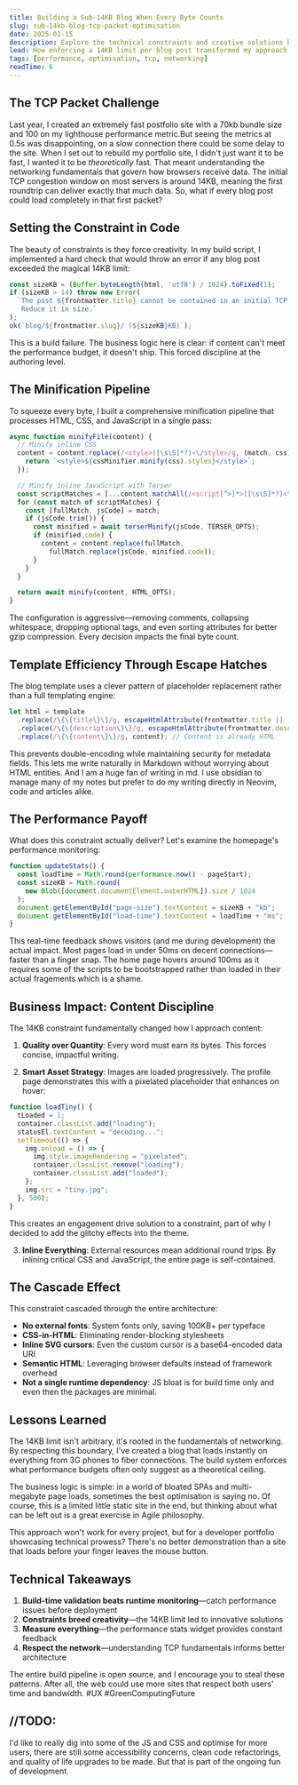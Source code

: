 ```yaml
---
title: Building a Sub-14KB Blog When Every Byte Counts
slug: sub-14kb-blog-tcp-packet-optimisation
date: 2025-01-15
description: Explore the technical constraints and creative solutions behind building a complete blog system where each post must fit within a single TCP packet, including the build-time validation system that enforces this limit.
lead: How enforcing a 14KB limit per blog post transformed my approach to web performance and content delivery
tags: [performance, optimisation, tcp, networking]
readTime: 6
---
```


## The TCP Packet Challenge

Last year, I created an extremely fast postfolio site with a 70kb bundle size and 100 on my lighthouse performance metric.But seeing the metrics at 0.5s was disappointing, on a slow connection there could be some delay to the site.
When I set out to rebuild my portfolio site, I didn't just want it to be fast, I wanted it to be *theoretically* fast. That meant understanding the networking fundamentals that govern how browsers receive data. The initial TCP congestion window on most servers is around 14KB, meaning the first roundtrip can deliver exactly that much data.
So, what if every blog post could load completely in that first packet?

## Setting the Constraint in Code

The beauty of constraints is they force creativity. In my build script, I implemented a hard check that would throw an error if any blog post exceeded the magical 14KB limit:

```javascript
const sizeKB = (Buffer.byteLength(html, 'utf8') / 1024).toFixed(1);
if (sizeKB > 14) throw new Error(
  `The post ${frontmatter.title} cannot be contained in an initial TCP call. 
   Reduce it in size.`
);
ok(`blog/${frontmatter.slug}/ (${sizeKB}KB)`);
```

This is a build failure. The business logic here is clear: if content can't meet the performance budget, it doesn't ship. This forced discipline at the authoring level.

## The Minification Pipeline

To squeeze every byte, I built a comprehensive minification pipeline that processes HTML, CSS, and JavaScript in a single pass:

```javascript
async function minifyFile(content) {
  // Minify inline CSS
  content = content.replace(/<style>([\s\S]*?)<\/style>/g, (match, css) => {
    return `<style>${cssMinifier.minify(css).styles}</style>`;
  });

  // Minify inline JavaScript with Terser
  const scriptMatches = [...content.matchAll(/<script[^>]*>([\s\S]*?)<\/script>/g)];
  for (const match of scriptMatches) {
    const [fullMatch, jsCode] = match;
    if (jsCode.trim()) {
      const minified = await terserMinify(jsCode, TERSER_OPTS);
      if (minified.code) {
        content = content.replace(fullMatch, 
          fullMatch.replace(jsCode, minified.code));
      }
    }
  }

  return await minify(content, HTML_OPTS);
}
```

The configuration is aggressive—removing comments, collapsing whitespace, dropping optional tags, and even sorting attributes for better gzip compression. Every decision impacts the final byte count.

## Template Efficiency Through Escape Hatches

The blog template uses a clever pattern of placeholder replacement rather than a full templating engine:

```javascript
let html = template
  .replace(/\{\{title\}\}/g, escapeHtmlAttribute(frontmatter.title || ''))
  .replace(/\{\{description\}\}/g, escapeHtmlAttribute(frontmatter.description || ''))
  .replace(/\{\{content\}\}/g, content); // Content is already HTML
```

This prevents double-encoding while maintaining security for metadata fields. This lets me write naturally in Markdown without worrying about HTML entities.
And I am a huge fan of writing in md. I use obsidian to manage many of my notes but prefer to do my writing directly in Neovim, code and articles alike.

## The Performance Payoff

What does this constraint actually deliver? Let's examine the homepage's performance monitoring:

```javascript
function updateStats() {
  const loadTime = Math.round(performance.now() - pageStart);
  const sizeKB = Math.round(
    new Blob([document.documentElement.outerHTML]).size / 1024
  );
  document.getElementById("page-size").textContent = sizeKB + "kb";
  document.getElementById("load-time").textContent = loadTime + "ms";
}
```

This real-time feedback shows visitors (and me during development) the actual impact. Most pages load in under 50ms on decent connections—faster than a finger snap.
The home page hovers around 100ms as it requires some of the scripts to be bootstrapped rather than loaded in their actual fragements which is a shame.

## Business Impact: Content Discipline

The 14KB constraint fundamentally changed how I approach content:

1. **Quality over Quantity**: Every word must earn its bytes. This forces concise, impactful writing.

2. **Smart Asset Strategy**: Images are loaded progressively. The profile page demonstrates this with a pixelated placeholder that enhances on hover:

```javascript
function loadTiny() {
  tLoaded = 1;
  container.classList.add("loading");
  statusEl.textContent = "decoding...";
  setTimeout(() => {
    img.onload = () => {
      img.style.imageRendering = "pixelated";
      container.classList.remove("loading");
      container.classList.add("loaded");
    };
    img.src = "tiny.jpg";
  }, 500);
}
```
This creates an engagement drive solution to a constraint, part of why I decided to add the glitchy effects into the theme.

3. **Inline Everything**: External resources mean additional round trips. By inlining critical CSS and JavaScript, the entire page is self-contained.

## The Cascade Effect

This constraint cascaded through the entire architecture:

- **No external fonts**: System fonts only, saving 100KB+ per typeface
- **CSS-in-HTML**: Eliminating render-blocking stylesheets
- **Inline SVG cursors**: Even the custom cursor is a base64-encoded data URI
- **Semantic HTML**: Leveraging browser defaults instead of framework overhead
- **Not a single runtime dependency**: JS bloat is for build time only and even then the packages are minimal.

## Lessons Learned

The 14KB limit isn't arbitrary, it's rooted in the fundamentals of networking. By respecting this boundary, I've created a blog that loads instantly on everything from 3G phones to fiber connections. The build system enforces what performance budgets often only suggest as a theoretical ceiling.

The business logic is simple: in a world of bloated SPAs and multi-megabyte page loads, sometimes the best optimisation is saying no. Of course, this is a limited little static site in the end, but thinking about what can be left out is a great exercise in Agile philosophy.

This approach won't work for every project, but for a developer portfolio showcasing technical prowess? There's no better demonstration than a site that loads before your finger leaves the mouse button.

## Technical Takeaways

1. **Build-time validation beats runtime monitoring**—catch performance issues before deployment
2. **Constraints breed creativity**—the 14KB limit led to innovative solutions
3. **Measure everything**—the performance stats widget provides constant feedback
4. **Respect the network**—understanding TCP fundamentals informs better architecture

The entire build pipeline is open source, and I encourage you to steal these patterns. After all, the web could use more sites that respect both users' time and bandwidth. #UX #GreenComputingFuture

## //TODO:
I'd like to really dig into some of the JS and CSS and optimise for more users, there are still some accessibility concerns, clean code refactorings, and quality of life upgrades to be made.
But that is part of the ongoing fun of development.
